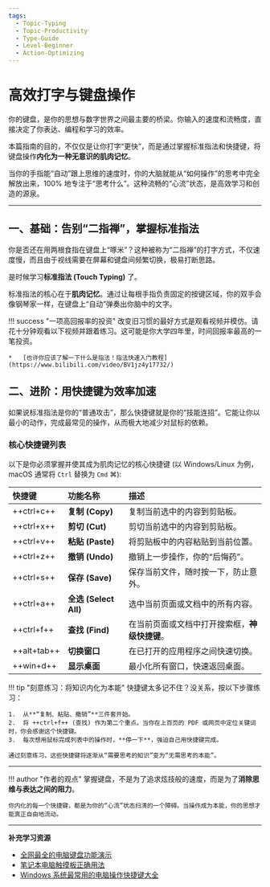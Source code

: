 ```yaml
---
tags:
  - Topic-Typing
  - Topic-Productivity
  - Type-Guide
  - Level-Beginner
  - Action-Optimizing
---
```


# 高效打字与键盘操作

你的键盘，是你的思想与数字世界之间最主要的桥梁。你输入的速度和流畅度，直接决定了你表达、编程和学习的效率。

本篇指南的目的，不仅仅是让你打字“更快”，而是通过掌握标准指法和快捷键，将键盘操作**内化为一种无意识的肌肉记忆**。

当你的手指能“自动”跟上思维的速度时，你的大脑就能从“如何操作”的思考中完全解放出来，100% 地专注于“思考什么”。这种流畅的“心流”状态，是高效学习和创造的源泉。

---

## 一、基础：告别“二指禅”，掌握标准指法

你是否还在用两根食指在键盘上“啄米”？这种被称为“二指禅”的打字方式，不仅速度慢，而且由于视线需要在屏幕和键盘间频繁切换，极易打断思路。

是时候学习**标准指法 (Touch Typing)** 了。

标准指法的核心在于**肌肉记忆**。通过让每根手指负责固定的按键区域，你的双手会像钢琴家一样，在键盘上“自动”弹奏出你脑中的文字。

!!! success "一项高回报率的投资"
    改变旧习惯的最好方式是观看视频并模仿。请花十分钟观看以下视频并跟着练习。这可能是你大学四年里，时间回报率最高的一笔投资。

    *   [也许你应该了解一下什么是指法！指法快速入门教程](https://www.bilibili.com/video/BV1jz4y17732/)

## 二、进阶：用快捷键为效率加速

如果说标准指法是你的“普通攻击”，那么快捷键就是你的“技能连招”。它能让你以最小的动作，完成最常见的操作，从而极大地减少对鼠标的依赖。

### 核心快捷键列表

以下是你必须掌握并使其成为肌肉记忆的核心快捷键 (以 Windows/Linux 为例，macOS 通常将 `Ctrl` 替换为 `Cmd` ⌘):

| 快捷键 | 功能名称 | 描述 |
| :--- | :--- | :--- |
| ++ctrl+c++ | **复制 (Copy)** | 复制当前选中的内容到剪贴板。 |
| ++ctrl+x++ | **剪切 (Cut)** | 剪切当前选中的内容到剪贴板。 |
| ++ctrl+v++ | **粘贴 (Paste)** | 将剪贴板中的内容粘贴到当前位置。 |
| ++ctrl+z++ | **撤销 (Undo)** | 撤销上一步操作，你的“后悔药”。 |
| ++ctrl+s++ | **保存 (Save)** | 保存当前文件，随时按一下，防止意外。 |
| ++ctrl+a++ | **全选 (Select All)** | 选中当前页面或文档中的所有内容。 |
| ++ctrl+f++ | **查找 (Find)** | 在当前页面或文档中打开搜索框，**神级快捷键**。 |
| ++alt+tab++ | **切换窗口** | 在已打开的应用程序之间快速切换。 |
| ++win+d++ | **显示桌面** | 最小化所有窗口，快速返回桌面。 |

!!! tip "刻意练习：将知识内化为本能"
    快捷键太多记不住？没关系，按以下步骤练习：

    1.  从**“复制、粘贴、撤销”**三件套开始。
    2.  将 ++ctrl+f++ (查找) 作为第二个重点。当你在上百页的 PDF 或网页中定位关键词时，你会感谢这个快捷键。
    3.  每次想用鼠标完成列表中的操作时，**停一下**，强迫自己用快捷键完成。

    通过刻意练习，这些快捷键将逐渐从“需要思考的知识”变为“无需思考的本能”。

---

!!! author "作者的观点"
    掌握键盘，不是为了追求炫技般的速度，而是为了**消除思维与表达之间的阻力**。

    你内化的每一个快捷键，都是为你的“心流”状态扫清的一个障碍。当操作成为本能，你的思想才能真正自由地流动。

---

**补充学习资源**

*   [全网最全的电脑键盘功能演示](https://www.bilibili.com/video/BV1pM4y1a78T/)
*   [笔记本电脑触摸板正确用法](https://www.bilibili.com/video/BV1bu4y137oU/)
*   [Windows 系统最常用的电脑操作快捷键大全](https://www.bilibili.com/video/BV1HL41187eZ/)
